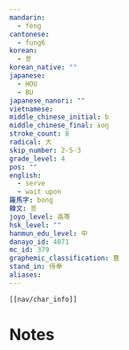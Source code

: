 ```yaml
---
mandarin:
  - fèng
cantonese:
  - fung6
korean:
  - 봉
korean_native: ""
japanese:
  - HOU
  - BU
japanese_nanori: ""
vietnamese:
middle_chinese_initial: b
middle_chinese_final: ɨoŋ
stroke_count: 8
radical: 大
skip_number: 2-5-3
grade_level: 4
pos: ""
english:
  - serve
  - wait upon
羅馬字: bong
韓文: 봉
joyo_level: 高等
hsk_level: ""
hanmun_edu_level: 中
danayo_id: 4071
mc_id: 379
graphemic_classification: 豊
stand_in: 侍奉
aliases:
---
```

```meta-bind-embed
[[nav/char_info]]
```

# Notes

